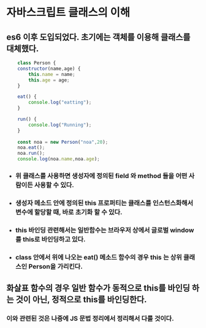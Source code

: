 # 자바스크립트 클래스의 이해
## es6 이후 도입되었다. 초기에는 객체를 이용해 클래스를 대체했다.
```javascript
    class Person {
    constructor(name,age) {
        this.name = name;
        this.age = age;
    }

    eat() {
        console.log("eatting");
    }

    run() {
        console.log("Running");
    }
    
    const noa = new Person("noa",20);
    noa.eat();
    noa.run();
    console.log(noa.name,noa.age);

```

- ### 위 클래스를 사용하면 생성자에 정의된 field 와 method 들을 어떤 사람이든 사용할 수 있다.
- ### 생성자 메소드 안에 정의된 this 프로퍼티는 클래스를 인스턴스화해서 변수에 할당할 때, 바로 초기화 할 수 있다.
- ### this 바인딩 관련해서는 일반함수는 브라우저 상에서 글로벌 window를 this로 바인딩하고 있다.
- ### class 안에서 위에 나오는 eat() 메소드 함수의 경우 this 는 상위 클래스인 Person을 가리킨다.


## 화살표 함수의 경우 일반 함수가 동적으로 this를 바인딩 하는 것이 아닌, 정적으로 this를 바인딩한다.

### 이와 관련된 것은 나중에 JS 문법 정리에서 정리해서 다룰 것이다.